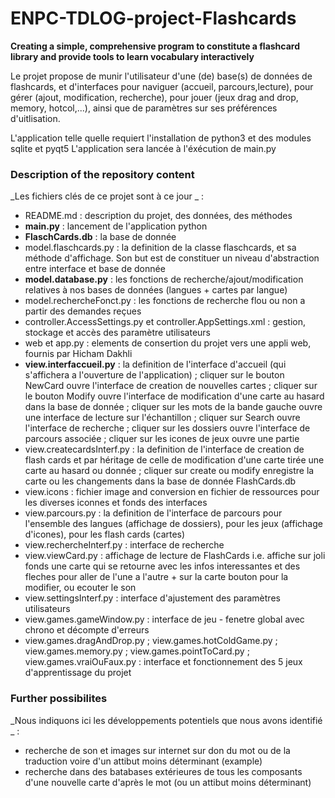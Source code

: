# ENPC-TDLOG-project-Flashcards
**Creating a simple, comprehensive program to constitute a flashcard library and provide tools to learn vocabulary interactively**

Le projet propose de munir l'utilisateur d'une (de) base(s) de données de flashcards, et d'interfaces pour naviguer (accueil, parcours,lecture), pour gérer (ajout, modification, recherche), pour jouer (jeux drag and drop, memory, hotcol,...), ainsi que de paramètres sur ses préférences d'uitlisation.

L'application telle quelle requiert l'installation de python3 et des modules sqlite et pyqt5
L'application sera lancée à l'éxécution de main.py

### Description of the repository content

_Les fichiers clés de ce projet sont à ce jour _ :

* README.md : description du projet, des données, des méthodes
* __main.py__ : lancement de l'application python
* __FlaschCards.db__ : la base de donnée
* model.flaschcards.py : la definition de la classe flaschcards, et sa méthode d'affichage. Son but est de constituer un niveau d'abstraction entre interface et base de donnée
* __model.database.py__ : les fonctions de recherche/ajout/modification relatives à nos bases de données (langues + cartes par langue)
* model.rechercheFonct.py : les fonctions de recherche flou ou non a partir des demandes reçues
* controller.AccessSettings.py et controller.AppSettings.xml : gestion, stockage et accès des paramètre utilisateurs
* web et app.py : elements de consertion  du projet vers une appli web, fournis par Hicham Dakhli
* __view.interfaccueil.py__ : la definition de l'interface d'accueil (qui s'affichera a l'ouverture de l'application) ; cliquer sur le bouton NewCard ouvre l'interface de creation de nouvelles cartes ; cliquer sur le bouton Modify ouvre l'interface de modification d'une carte au hasard dans la base de donnée ; cliquer sur les mots de la bande gauche ouvre une interface de lecture sur l'échantillon ; cliquer sur Search ouvre  l'interface de recherche ; cliquer sur les dossiers ouvre  l'interface de parcours associée ; cliquer sur les icones de jeux ouvre une partie
* view.createcardsInterf.py : la definition de l'interface de creation de flash cards et par héritage de celle de modification d'une carte tirée une carte au hasard ou donnée ; cliquer sur create ou modify enregistre la carte ou les changements dans la base de donnée FlashCards.db
* view.icons : fichier image and conversion en fichier de ressources pour les diverses iconnes et fonds des interfaces
* view.parcours.py : la definition de l'interface de parcours pour l'ensemble des langues (affichage de dossiers), pour les jeux (affichage d'icones), pour les flash cards (cartes)
* view.rechercheInterf.py : interface de recherche
* view.viewCard.py : affichage de lecture de FlashCards i.e. affiche sur joli fonds une carte qui se retourne avec les infos interessantes et des fleches pour aller de l'une a l'autre + sur la carte bouton pour la modifier, ou ecouter le son
* view.settingsInterf.py : interface d'ajustement des paramètres utilisateurs
* view.games.gameWindow.py : interface de jeu - fenetre global avec chrono et décompte d'erreurs
* view.games.dragAndDrop.py ; view.games.hotColdGame.py ; view.games.memory.py ; view.games.pointToCard.py ; view.games.vraiOuFaux.py : interface et fonctionnement des 5 jeux d'apprentissage du projet

### Further possibilites

_Nous indiquons ici les développements potentiels que nous avons identifié _ :

* recherche de son et images sur internet sur don du mot ou de la traduction voire d'un attibut moins déterminant (example)
* recherche dans des batabases extérieures de tous les composants d'une nouvelle carte d'après le mot (ou un attibut moins déterminant)



